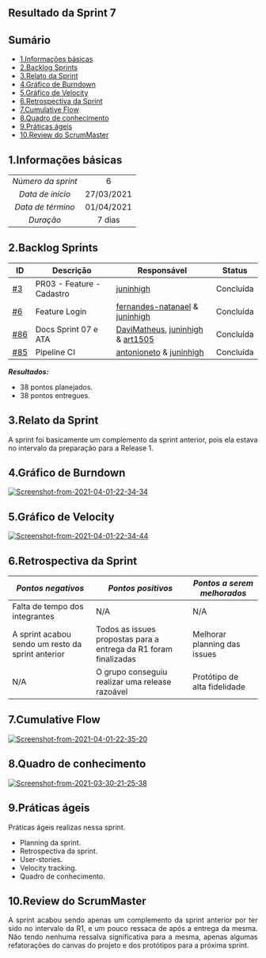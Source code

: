 ## Resultado da Sprint 7

## Sumário


- [1.Informações básicas](#1informações-básicas)
- [2.Backlog Sprints](#2backlog-sprints)
- [3.Relato da Sprint](#3relato-da-sprint)
- [4.Gráfico de Burndown](#4gráfico-de-burndown)
- [5.Gráfico de Velocity](#5gráfico-de-velocity)
- [6.Retrospectiva da Sprint](#6retrospectiva-da-sprint)
- [7.Cumulative Flow](#7cumulative-flow)
- [8.Quadro de conhecimento](#8quadro-de-conhecimento)
- [9.Práticas ágeis](#9práticas-ágeis)
- [10.Review do ScrumMaster](#10review-do-scrummaster)


## 1.Informações básicas

| | |
|:--:|:--:|
|*Número da sprint*|6|
|*Data de início*|27/03/2021|
|*Data de término*|01/04/2021| 
|*Duração*|7 dias|

## 2.Backlog Sprints

|ID | Descrição | Responsável| Status |
|---|--------------------|--------------|------------- |
|[#3](https://github.com/fga-eps-mds/2020.2-CheeryUP-FrontEnd/pull/3) |PR03 - Feature - Cadastro  | [juninhigh](https://github.com/juninhigh) | Concluída |
|[#6](https://github.com/fga-eps-mds/2020.2-CheeryUP-FrontEnd/pull/6) | Feature Login | [fernandes-natanael](https://github.com/fernandes-natanael)  & [juninhigh](https://github.com/juninhigh) | Concluída | 
|[#86](https://github.com/fga-eps-mds/2020.2-cheeryup/issues/86) | Docs Sprint 07 e ATA  | [DaviMatheus](https://github.com/DaviMatheus), [juninhigh](https://github.com/juninhigh) & [art1505](https://github.com/art1505) | Concluída | 
|[#85](https://github.com/fga-eps-mds/2020.2-cheeryup/issues/85) | Pipeline CI | [antonioneto](https://github.com/antoniotoineto)  & [juninhigh](https://github.com/juninhigh) | Concluída | 


***Resultados:***
* 38 pontos planejados.
* 38 pontos entregues.


## 3.Relato da Sprint 
    
<div style="text-align: justify"> 
    A sprint foi basicamente um complemento da sprint anterior, pois ela estava no intervalo da preparação para a Release 1.
</div>

## 4.Gráfico de Burndown
<div style="text-align: justify">
    <a href="https://ibb.co/QHb2YT5"><img src="https://i.ibb.co/z2nyPBk/Screenshot-from-2021-04-01-22-34-34.png" alt="Screenshot-from-2021-04-01-22-34-34" border="0"></a>
</div>  

## 5.Gráfico de Velocity
<a href="https://ibb.co/L515TnZ"><img src="https://i.ibb.co/QdMdWrK/Screenshot-from-2021-04-01-22-34-44.png" alt="Screenshot-from-2021-04-01-22-34-44" border="0"></a>

## 6.Retrospectiva da Sprint
|***Pontos negativos*** | ***Pontos positivos*** | ***Pontos a serem melhorados***| 
|--------------|----------------|--------------|
| Falta de tempo dos integrantes | N/A | N/A |
| A sprint acabou sendo um resto da sprint anterior | Todos as issues propostas para a entrega da R1 foram finalizadas | Melhorar planning das issues |
| N/A | O grupo conseguiu realizar uma release razoável | Protótipo de alta fidelidade |


## 7.Cumulative Flow
<a href="https://ibb.co/DQMKL3b"><img src="https://i.ibb.co/dDpK7nc/Screenshot-from-2021-04-01-22-35-20.png" alt="Screenshot-from-2021-04-01-22-35-20" border="0"></a>

## 8.Quadro de conhecimento
<a href="https://ibb.co/PTvTb4G"><img src="https://i.ibb.co/Jxwxb2j/Screenshot-from-2021-03-30-21-25-38.png" alt="Screenshot-from-2021-03-30-21-25-38" border="0"></a>

## 9.Práticas ágeis
  Práticas ágeis realizas nessa sprint.  
- Planning da sprint.
- Retrospectiva da sprint.
- User-stories.
- Velocity tracking.
- Quadro de conhecimento.

## 10.Review do ScrumMaster
<div style="text-align: justify">
    A sprint acabou sendo apenas um complemento da sprint anterior por ter sido no intervalo da R1, e um pouco ressaca de após a entrega da mesma. Não tendo nenhuma ressalva significativa para a mesma, apenas algumas refatorações do canvas do projeto e dos protótipos para a próxima sprint.
</div>


